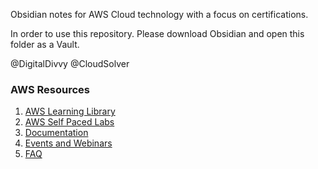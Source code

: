 Obsidian notes for AWS Cloud technology with a focus on certifications.

In order to use this repository. Please download Obsidian and open this folder as a Vault.

@DigitalDivvy
@CloudSolver

### AWS Resources
1. [AWS Learning Library](https://www.aws.training/LearningLibrary/)
2. [AWS Self Paced Labs](https://www.amazon.com/training/self-paced-labs/)
3. [Documentation](https://docs.aws.amazon.com/index.html)
4. [Events and Webinars](https://aws.amazon.com/events/)
5. [FAQ](https://aws.amazon.com/faqs/)